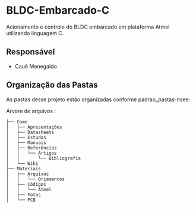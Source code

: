 # BLDC-Embarcado-C
Acionamento e controle do BLDC embarcado em plataforma Atmel utilizando linguagem C.

## Responsável
- Cauê Menegaldo

## Organização das Pastas
As pastas desse projeto estão organizadas conforme padrao_pastas-nsee:

Árvore de arquivos :
```
├── Como
│   ├── Apresentações
│   ├── Datasheets
│   ├── Estudos
│   ├── Manuais
│   ├── Referências
│   │   └── Artigos
│   │       └── Bibliografia
│   └── Wiki
├── Materiais
│   ├── Arquivos
│   │   └── Orçamentos
│   ├── Códigos
│   │   └── Atmel
│   ├── Fotos
│   └── PCB

```